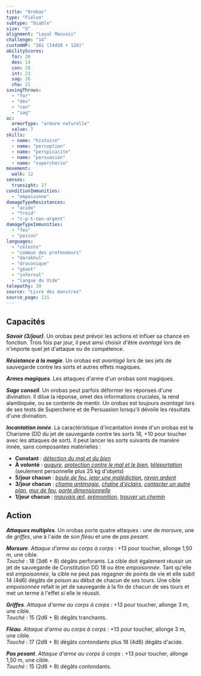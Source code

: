 ```yaml
---
title: "Orobas"
type: "Fiélon"
subtype: "Diable"
size: "G"
alignment: "Loyal Mauvais"
challenge: "14"
customHP: "261 (14d10 + 126)"
abilityScores:
  for: 26
  dex: 14
  con: 28
  int: 23
  sag: 26
  cha: 21
savingThrows:
  - "for"
  - "dex"
  - "con"
  - "sag"
ac:
  armorType: "armure naturelle"
  value: 7
skills:
  - name: "histoire"
  - name: "perception"
  - name: "perspicacite"
  - name: "persuasion"
  - name: "supercherie"
movement:
  walk: 12
senses:
  truesight: 27
conditionImmunities:
  - "empoisonne"
damageTypeResistances:
  - "acide"
  - "froid"
  - "c-p-t-non-argent"
damageTypeImmunities:
  - "feu"
  - "poison"
languages:
  - "céleste"
  - "commun des profondeurs"
  - "darakhul"
  - "draconique"
  - "géant"
  - "infernal"
  - "langue du Vide"
telepathy: 30
source: "Livre des monstres"
source_page: 115
---
```

## Capacités
_**Savoir (3/jour)**_. Un orobas peut prévoir les actions et influer sa chance en fonction. Trois fois par jour, il peut ainsi choisir d'être _avantagé_ lors de n'importe quel jet d'attaque ou de compétence.

_**Résistance à la magie**_. Un orobas est _avantagé_ lors de ses jets de sauvegarde contre les sorts et autres effets magiques.

_**Armes magiques**_. Les attaques d'arme d'un orobas sont magiques.

_**Sage conseil**_. Un orobas peut parfois déformer les réponses d'une divination. Il dilue la réponse, omet des informations cruciales, la rend alambiquée, ou se contente de mentir. Un orobas est toujours _avantagé_ lors de ses tests de Supercherie et de Persuasion lorsqu'il dévoile les résultats d'une divination.

_**Incantation innée**_. La caractéristique d'incantation innée d'un orobas est le Charisme (DD du jet de sauvegarde contre les sorts 18, +10 pour toucher avec les attaques de sort). Il peut lancer les sorts suivants de manière innée, sans composantes matérielles :
* **Constant** : [_détection du mal et du bien_](/grimoire/detection-du-mal-et-du-bien/)
* **À volonté** : [_augure_](/grimoire/augure/), [_protection contre le mal et le bien_](/grimoire/protection-contre-le-mal-et-le-bien/), [_téléportation_](/grimoire/teleportation/) (seulement personnelle plus 25 kg d'objets)
* **5/jour chacun** : [_boule de feu_](/grimoire/boule-de-feu/), [_jeter une malédiction_](/grimoire/jeter-une-malediction/), [_rayon ardent_](/grimoire/rayon-ardent/)
* **3/jour chacun** : [_champ antimagie_](/grimoire/champ-antimagie/), [_chaîne d'éclairs_](/grimoire/chaine-d-eclairs/), [_contacter un autre plan_](/grimoire/contacter-un-autre-plan/), [_mur de feu_](/grimoire/mur-de-feu/), [_porte dimensionnelle_](/grimoire/porte-dimensionnelle/)
* **1/jour chacun** : [_mauvais œil_](/grimoire/mauvais-oeil/), [_prémonition_](/grimoire/premonition/), [_trouver un chemin_](/grimoire/trouver-un-chemin/)

## Action
_**Attaques multiples**_. Un orobas porte quatre attaques : une de _morsure_, une de _griffes_, une à l'aide de son _fléau_ et une de _pas pesant_.

_**Morsure**_. _Attaque d'arme au corps à corps_ : +13 pour toucher, allonge 1,50 m, une cible.  
_Touché_ : 18 (3d6 + 8) dégâts perforants. La cible doit également réussir un jet de sauvegarde de Constitution DD 18 ou être _empoisonnée_. Tant qu'elle est _empoisonnée_, la cible ne peut pas regagner de points de vie et elle subit 14 (4d6) dégâts de poison au début de chacun de ses tours. Une cible _empoisonnée_ refait le jet de sauvegarde à la fin de chacun de ses tours et met un terme à l'effet si elle le réussit.

_**Griffes**_. _Attaque d'arme au corps à corps_ : +13 pour toucher, allonge 3 m, une cible.  
_Touché_ : 15 (2d6 + 8) dégâts tranchants.

_**Fléau**_. _Attaque d'arme au corps à corps_ : +13 pour toucher, allonge 3 m, une cible.  
_Touché_ : 17 (2d8 + 8) dégâts contondants plus 18 (4d8) dégâts d'acide.

_**Pas pesant**_. _Attaque d'arme au corps à corps_ : +13 pour toucher, allonge 1,50 m, une cible.  
_Touché_ : 15 (2d6 + 8) dégâts contondants.
